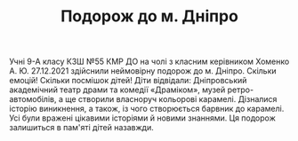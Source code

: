 ﻿---
title: Подорож до м. Дніпро
---

Учні 9-А класу КЗШ №55 КМР ДО на чолі з класним керівником Хоменко А. Ю. 27.12.2021 здійснили неймовірну подорож до м. Дніпро. Скільки емоцій! Скільки посмішок дітей! Діти відвідали: Дніпровський академічний театр драми та комедії «Драміком», музей ретро-автомобілів, а ще створили власноруч кольорові карамелі. Дізналися історію виникнення, а також, із чого створюється барвник до карамелі. Усі були вражені цікавими історіями й новими знаннями. Ця подорож залишиться в пам'яті дітей назавжди.

<slideshow />
